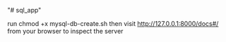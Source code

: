 "# sql_app" 

run chmod +x mysql-db-create.sh
then visit http://127.0.0.1:8000/docs#/ from your browser to inspect the server
